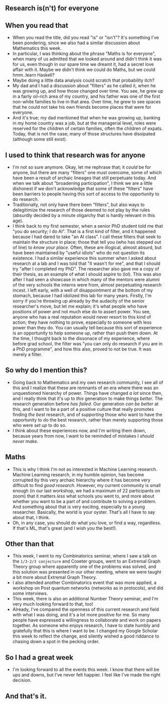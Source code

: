 ## Research is(n't) for everyone

## When you read that
- When you read the title, did you read "is" or "isn't"? It's something I've been pondering, since we also had a similar discussion about Mathematics this week.
- In particular, I was thinking about the phrase "Maths is for everyone", when many of us admitted that we looked around and didn't think it was for us, even though
in our spare time we dreamt it, had a secret love affair with it. Maybe we didn't think we could do Maths, but we could hmm..learn Haskell?
- Maybe doing a little data analysis could scratch that probability itch?
- My dad and I had a discussion about "filters" as he called it, when he was growing up, and how those changed over time. You see, he grew up in a fairly oil-rich
area of my country, and his father was one of the first non-white families to live in that area. Over time, he grew to see spaces that he could not take his 
own friends become places that were for everyone. 
- And it's true; my dad mentioned that when he was growing up, banking in my home country was a job, but at the managerial level, roles were reserved for the children
of certain families, often the children of expats. Today, that is not the case; many of those structures have dissipated (although some still exist).

## I used to think that research was for anyone
- I'm not so sure anymore. Okay, let me rephrase that; it *could* be for anyone, but there are many "filters" one must overcome, some of which have been a result
of archaic lineages that still perpetuate today. And when we talk about "broadening participation", I think we are a little dishonest if we don't acknowledge
that some of these "filters" have been barriers to people having this sort of access to the opportunity to do research.
- Traditionally, not only have there been "filters", but also ways to delegitimize the research of those deemed to not play by the rules (absurdly decided by 
a minute oligarchy that is hardly relevant in this age).
- I think back to my first semester, when a senior PhD student told me that "you do security; I do AI". That is a first kind of filter, and it happened
because I had dared to take "an AI class". I call these filters that
seek to maintain the structure in place; those that tell you (who has stepped out of line) to *know your place*. Often, these are illogical, almost absurd, but have been maintained by "useful idiots"
who do not question its existence. I had a similar experience this summer when I asked about research at a lab and I was told that "it wasn't for me", and that I should
try "after I completed my PhD". The researcher also gave me a copy of their thesis, as an example of what I should aspire to (lol). 
This was also after I had seen a showcase in which many of the mentors were alumni of the very schools the interns were from, almost perpetuating research incest. I left early, with a well of disappointment at the bottom of my stomach, because I had idolized this lab for many years. 
Firstly, I'm sorry if you're throwing up 
already by the audacity of the senior researcher's move, but let me explain; it's what people who have positions of power and not much else do to assert power. 
You see, anyone who has a real reputation would never resort to this kind of action; they have nothing to prove, especially to someone with less
power than they do. You can usually tell because this sort of experience is an opportunity to help someone up, rather than push them down. At the time, I thought back to 
the dissonace of my experience, where before grad school, the filter was "you can only do research if you are in a PhD programme", and how this also, proved to
not be true. It was merely a filter.

## So why do I mention this?
- Going back to Mathematics and my own research community, I see all of this and I realize that these are remnants of an era where there was an unquestioned hierarchy
of power. Things have changed *a lot* since then, and I really think that it's up to *this* generation to make things *better*. The research generation before
*has failed*. Our generation *can be better* at this, and I want to be a part of a positive culture that really promotes finding *the best* research, and of 
*supporting* those who want to have the opportunity to do the best research, rather than merely supporting those who were *set up* to do so.
- I think about these experiences now, and I'm writing them down, because years from now, I want to be reminded of mistakes I *should never make*.

## Maths
- This is why I think I'm not as interested in Machine Learning research. Machine Learning research, in my humble opinion, has become corrupted by this very archaic
hierarchy where it has become very difficult to find *good research*. However, my current community is small enough (in our last workshop, we had a maximum of 22 participants
on zoom) that it matters *less* what schools you went to, and more about whether you want to be a part of and contribute to solving a problem. And something about
that is very exciting, especially to a young researcher. Basically, the world is your oyster. That's all I have to say about that, I think.
- Oh, in any case, you should do what you love, or find a way, regardless. If that's ML, that's great (and I wish you the best!).

## Other than that
- This week, I went to my Combinatorics seminar, where I saw a talk on the ```1/3-2/3 conjecture``` and Coxeter groups, went to an Extremal Graph Theory group
where apparently one of the problems was solved, and this solution was presented in our other meeting, where we were taught a bit more about Extremal Graph Theory.
- I also attended another Combinatorics event that was more applied, a workshop on Post quantum networks (networks as in protocols), and did some interviews.
- This week, there is also an additional Number Theory seminar, and I'm very much looking forward to that, too! 
- Already, I've compared the openness of this current research and field with what I was doing, and it's a lot more positive for me. So many people have expressed
a willingness to collaborate and work on papers together. As someone who enjoys research, I have to state humbly and gratefully that this is where I want to be. 
I changed my Google Scholar this week to reflect the change, and silently wished a good riddance to chasing down a spot in the pecking order.

## So I had a great week
- I'm looking forward to all the events this week. I know that there will be ups and downs, but I've never felt happier. I feel like I've made the right decision.

## And that's it.
